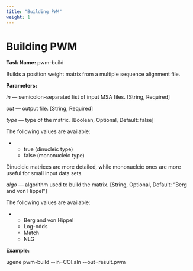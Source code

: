 ```yaml
---
title: "Building PWM"
weight: 1
---
```



# Building PWM

**Task Name:** pwm-build

Builds a position weight matrix from a multiple sequence alignment file.

**Parameters:**

_in_ — semicolon-separated list of input MSA files. \[String, Required\]

_out_ — output file. \[String, Required\]

_type_ — type of the matrix. \[Boolean, Optional, Default: false\]

The following values are available:

*   *   true (dinucleic type)
    *   false (mononucleic type)

Dinucleic matrices are more detailed, while mononucleic ones are more useful for small input data sets.

_algo_ — algorithm used to build the matrix. \[String, Optional, Default: “Berg and von Hippel”\]

The following values are available:

*   *   Berg and von Hippel
    *   Log-odds
    *   Match
    *   NLG

**Example:**

ugene pwm-build --in=COI.aln --out=result.pwm
